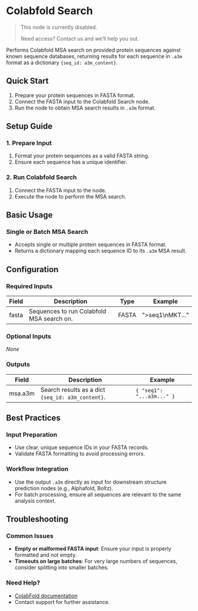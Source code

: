 # Colabfold Search

> This node is currently disabled.
>
> Need access? Contact us and we’ll help you out. 

Performs Colabfold MSA search on provided protein sequences against known sequence databases, returning results for each sequence in `.a3m` format as a dictionary `{seq_id: a3m_content}`.

<!-- <img src="/images/nodes/biotech/protein-structure-prediction/colabfold-search.png" alt="Colabfold Search" class="rounded-lg"> -->

## Quick Start

1. Prepare your protein sequences in FASTA format.
2. Connect the FASTA input to the Colabfold Search node.
3. Run the node to obtain MSA search results in `.a3m` format.

## Setup Guide

### 1. Prepare Input
1. Format your protein sequences as a valid FASTA string.
2. Ensure each sequence has a unique identifier.

### 2. Run Colabfold Search
1. Connect the FASTA input to the node.
2. Execute the node to perform the MSA search.

## Basic Usage

### Single or Batch MSA Search
* Accepts single or multiple protein sequences in FASTA format.
* Returns a dictionary mapping each sequence ID to its `.a3m` MSA result.

## Configuration

### Required Inputs
| Field | Description | Type | Example |
|-------|-------------|------|---------|
| fasta | Sequences to run Colabfold MSA search on. | FASTA | ">seq1\nMKT..." |

### Optional Inputs
*None*

### Outputs
| Field | Description | Example |
|-------|-------------|---------|
| msa.a3m | Search results as a dict `{seq_id: a3m_content}`. | `{ "seq1": "...a3m..." }` |

## Best Practices

### Input Preparation
* Use clear, unique sequence IDs in your FASTA records.
* Validate FASTA formatting to avoid processing errors.

### Workflow Integration
* Use the output `.a3m` directly as input for downstream structure prediction nodes (e.g., Alphafold, Boltz).
* For batch processing, ensure all sequences are relevant to the same analysis context.

## Troubleshooting

### Common Issues
* **Empty or malformed FASTA input**: Ensure your input is properly formatted and not empty.
* **Timeouts on large batches**: For very large numbers of sequences, consider splitting into smaller batches.

### Need Help?
* [ColabFold documentation](https://colabfold.com/)
* Contact support for further assistance.
